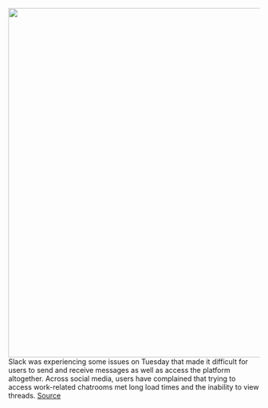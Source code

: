 <img src='https://cdn.vox-cdn.com/thumbor/fYeaIPehuVVh1yknEAA6Y_HQAHY=/0x0:2040x1360/1200x800/filters:focal(857x517:1183x843)/cdn.vox-cdn.com/uploads/chorus_image/image/70536278/acastro_190412_1777_slack_0001.0.jpg' width='700px' /><br/>
Slack was experiencing some issues on Tuesday that made it difficult for users to send and receive messages as well as access the platform altogether. Across social media, users have complained that trying to access work-related chatrooms met long load times and the inability to view threads.
<a href='https://www.theverge.com/2022/2/22/22945594/slack-down-outage-connection-errors'> Source <a/>